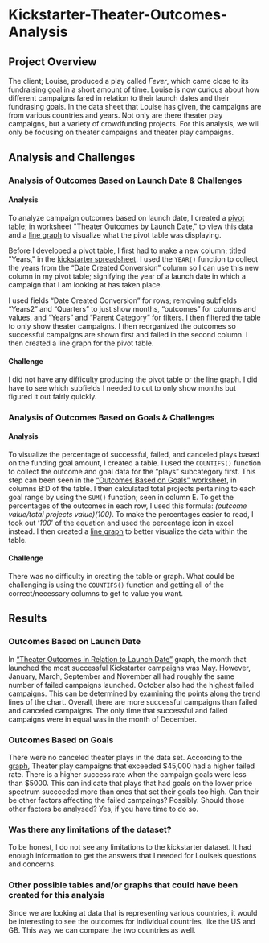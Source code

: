 # Kickstarter-Theater-Outcomes-Analysis
## Project Overview
The client; Louise, produced a play called *Fever*, which came close to its fundraising goal in a short amount of time. Louise is now curious about how different campaigns fared in relation to their launch dates and their fundrasing goals. In the data sheet that Louise has given, the campaigns are from various countries and years. Not only are there theater play campaigns, but a variety of crowdfunding projects. For this analysis, we will only be focusing on theater campaigns and theater play campaigns. 
## Analysis and Challenges
### Analysis of Outcomes Based on Launch Date & Challenges
#### Analysis
To analyze campaign outcomes based on launch date, I created a [pivot table](https://github.com/Ariannatopbjerg/Bootcamp-first-repository-/blob/main/Kickstarter_Challenge.xlsx); in worksheet "Theater Outcomes by Launch Date," to view this data and a [line graph](https://github.com/Ariannatopbjerg/Bootcamp-first-repository-/blob/main/Theater_Outcomes_vs_Launch.png) to visualize what the pivot table was displaying. 

Before I developed a pivot table, I first had to make a new column; titled "Years," in the [kickstarter spreadsheet](https://github.com/Ariannatopbjerg/Bootcamp-first-repository-/blob/main/Kickstarter_Challenge.xlsx). I used the `YEAR()` function to collect the years from the “Date Created Conversion” column so I can use this new column in my pivot table; signifying the year of a launch date in which a campaign that I am looking at has taken place. 

I used fields “Date Created Conversion” for rows; removing subfields “Years2” and “Quarters” to just show months, “outcomes” for columns and values, and “Years” and “Parent Category” for filters. I then filtered the table to only show theater campaigns. I then reorganized the outcomes so successful campaigns are shown first and failed in the second column. I then created a line graph for the pivot table.  
#### Challenge
I did not have any difficulty producing the pivot table or the line graph. I did have to see which subfields I needed to cut to only show months but figured it out fairly quickly.
### Analysis of Outcomes Based on Goals & Challenges
#### Analysis
To visualize the percentage of successful, failed, and canceled plays based on the funding goal amount, I created a table. I used the `COUNTIFS()` function to collect the outcome and goal data for the “plays” subcategory first. This step can been seen in the [“Outcomes Based on Goals” worksheet](https://github.com/Ariannatopbjerg/Bootcamp-first-repository-/blob/main/Kickstarter_Challenge.xlsx), in columns B:D of the table. I then calculated total projects pertaining to each goal range by using the `SUM()` function; seen in column E. To get the percentages of the outcomes in each row, I used this formula: *(outcome value/total projects value)(100)*. To make the percentages easier to read, I took out ‘*100*’ of the equation and used the percentage icon in excel instead. I then created a [line graph](https://github.com/Ariannatopbjerg/Bootcamp-first-repository-/blob/main/Outcomes_vs_Goals.png) to better visualize the data within the table. 
#### Challenge
There was no difficulty in creating the table or graph. What could be challenging is using the `COUNTIFS()` function and getting all of the correct/necessary columns to get to value you want.
## Results
### Outcomes Based on Launch Date
In [“Theater Outcomes in Relation to Launch Date”](https://github.com/Ariannatopbjerg/Bootcamp-first-repository-/blob/main/Theater_Outcomes_vs_Launch.png) graph, the month that launched the most successful Kickstarter campaigns was May. However, January, March, September and November all had roughly the same number of failed campaigns launched. October also had the highest failed campaigns. This can be determined by examining the points along the trend lines of the chart. Overall, there are more successful campaigns than failed and canceled campaigns. The only time that successful and failed campaigns were in equal was in the month of December.
### Outcomes Based on Goals
There were no canceled theater plays in the data set. According to the [graph](https://github.com/Ariannatopbjerg/Bootcamp-first-repository-/blob/main/Outcomes_vs_Goals.png), Theater play campaigns that exceeded $45,000 had a higher failed rate. There is a higher success rate when the campaign goals were less than $5000. This can indicate that plays that had goals on the lower price spectrum succeeded more than ones that set their goals too high. Can their be other factors affecting the failed campaings? Possibly. Should those other factors be analysed? Yes, if you have time to do so. 
### Was there any limitations of the dataset?
To be honest, I do not see any limitations to the kickstarter dataset. It had enough information to get the answers that I needed for Louise’s questions and concerns.
### Other possible tables and/or graphs that could have been created for this analysis
Since we are looking at data that is representing various countries, it would be interesting to see the outcomes for individual countries, like the US and GB. This way we can compare the two countries as well. 
